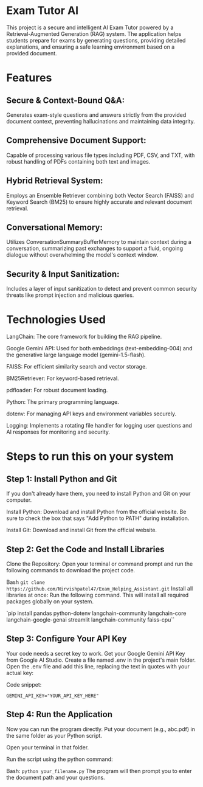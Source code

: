 # Exam Tutor AI
This project is a secure and intelligent AI Exam Tutor powered by a Retrieval-Augmented Generation (RAG) system. The application helps students prepare for exams by generating questions, providing detailed explanations, and ensuring a safe learning environment based on a provided document.

# Features
## Secure & Context-Bound Q&A:
Generates exam-style questions and answers strictly from the provided document context, preventing hallucinations and maintaining data integrity.

## Comprehensive Document Support: 
Capable of processing various file types including PDF, CSV, and TXT, with robust handling of PDFs containing both text and images.

## Hybrid Retrieval System: 
Employs an Ensemble Retriever combining both Vector Search (FAISS) and Keyword Search (BM25) to ensure highly accurate and relevant document retrieval.

## Conversational Memory: 
Utilizes ConversationSummaryBufferMemory to maintain context during a conversation, summarizing past exchanges to support a fluid, ongoing dialogue without overwhelming the model's context window.

## Security & Input Sanitization: 
Includes a layer of input sanitization to detect and prevent common security threats like prompt injection and malicious queries.

# Technologies Used
LangChain: The core framework for building the RAG pipeline.

Google Gemini API: Used for both embeddings (text-embedding-004) and the generative large language model (gemini-1.5-flash).

FAISS: For efficient similarity search and vector storage.

BM25Retriever: For keyword-based retrieval.

pdfloader: For robust document loading.

Python: The primary programming language.

dotenv: For managing API keys and environment variables securely.

Logging: Implements a rotating file handler for logging user questions and AI responses for monitoring and security.

# Steps to run this on your system
## Step 1: Install Python and Git
If you don't already have them, you need to install Python and Git on your computer.

Install Python: Download and install Python from the official website. Be sure to check the box that says "Add Python to PATH" during installation.

Install Git: Download and install Git from the official website.

## Step 2: Get the Code and Install Libraries
Clone the Repository: Open your terminal or command prompt and run the following commands to download the project code.

Bash
`git clone https://github.com/Nirvishpatel47/Exam_Helping_Assistant.git`
Install all libraries at once: Run the following command. This will install all required packages globally on your system.

`pip install pandas python-dotenv langchain-community langchain-core langchain-google-genai streamlit langchain-community faiss-cpu``
## Step 3: Configure Your API Key
Your code needs a secret key to work.
Get your Google Gemini API Key from Google AI Studio.
Create a file named .env in the project's main folder.
Open the .env file and add this line, replacing the text in quotes with your actual key:

Code snippet:

`GEMINI_API_KEY="YOUR_API_KEY_HERE"`

## Step 4: Run the Application
Now you can run the program directly.
Put your document (e.g., abc.pdf) in the same folder as your Python script.

Open your terminal in that folder.

Run the script using the python command:

Bash:
`python your_filename.py`
The program will then prompt you to enter the document path and your questions.
